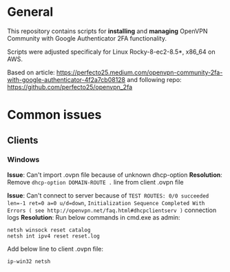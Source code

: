 # General

This repository contains scripts for **installing** and **managing** OpenVPN Community with Google Authenticator 2FA functionality.

Scripts were adjusted specificaly for Linux Rocky-8-ec2-8.5*, x86_64 on AWS.

Based on article: https://perfecto25.medium.com/openvpn-community-2fa-with-google-authenticator-4f2a7cb08128 and following repo: https://github.com/perfecto25/openvpn_2fa

# Common issues

## Clients

### Windows

**Issue**: Can't import .ovpn file because of unknown dhcp-option
**Resolution**: Remove `dhcp-option DOMAIN-ROUTE .` line from client .ovpn file

**Issue**: Can't connect to server because of `TEST ROUTES: 0/0 succeeded len=-1 ret=0 a=0 u/d=down`, `Initialization Sequence Completed With Errors ( see http://openvpn.net/faq.html#dhcpclientserv )` connection logs
**Resolution**: Run below commands in cmd.exe as admin:
```
netsh winsock reset catalog
netsh int ipv4 reset reset.log
```

Add below line to client .ovpn file:
```
ip-win32 netsh
```
